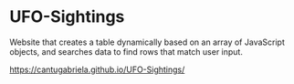 # UFO-Sightings
Website that creates a table dynamically based on an array of JavaScript objects, and searches data to find rows that match user input. 

https://cantugabriela.github.io/UFO-Sightings/
